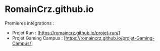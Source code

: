 # RomainCrz.github.io

Premières intégrations : 

- Projet Run : [https://romaincrz.github.io/projet-run/]
- Projet Gaming Campus : [https://romaincrz.github.io/projet-Gaming-Campus/]
